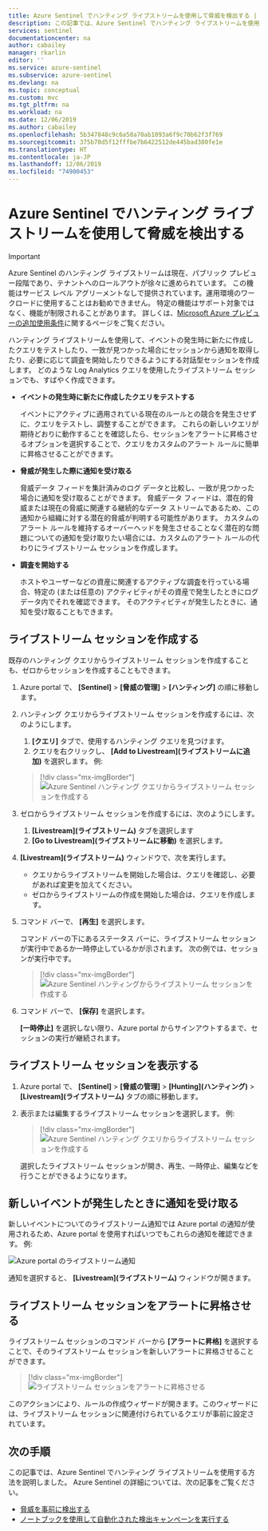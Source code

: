 ```yaml
---
title: Azure Sentinel でハンティング ライブストリームを使用して脅威を検出する | Microsoft Docs
description: この記事では、Azure Sentinel でハンティング ライブストリームを使用してデータを追跡する方法を説明します。
services: sentinel
documentationcenter: na
author: cabailey
manager: rkarlin
editor: ''
ms.service: azure-sentinel
ms.subservice: azure-sentinel
ms.devlang: na
ms.topic: conceptual
ms.custom: mvc
ms.tgt_pltfrm: na
ms.workload: na
ms.date: 12/06/2019
ms.author: cabailey
ms.openlocfilehash: 5b347848c9c6a58a70ab1093a6f9c70b62f3f769
ms.sourcegitcommit: 375b70d5f12fffbe7b6422512de445bad380fe1e
ms.translationtype: HT
ms.contentlocale: ja-JP
ms.lasthandoff: 12/06/2019
ms.locfileid: "74900453"
---
```

# <a name="use-hunting-livestream-in-azure-sentinel-to-detect-threats"></a>Azure Sentinel でハンティング ライブストリームを使用して脅威を検出する

> [!IMPORTANT]
> Azure Sentinel のハンティング ライブストリームは現在、パブリック プレビュー段階であり、テナントへのロールアウトが徐々に進められています。
> この機能はサービス レベル アグリーメントなしで提供されています。運用環境のワークロードに使用することはお勧めできません。 特定の機能はサポート対象ではなく、機能が制限されることがあります。 詳しくは、[Microsoft Azure プレビューの追加使用条件](https://azure.microsoft.com/support/legal/preview-supplemental-terms/)に関するページをご覧ください。


ハンティング ライブストリームを使用して、イベントの発生時に新たに作成したクエリをテストしたり、一致が見つかった場合にセッションから通知を取得したり、必要に応じて調査を開始したりできるようにする対話型セッションを作成します。 どのような Log Analytics クエリを使用したライブストリーム セッションでも、すばやく作成できます。

- **イベントの発生時に新たに作成したクエリをテストする**
    
    イベントにアクティブに適用されている現在のルールとの競合を発生させずに、クエリをテストし、調整することができます。 これらの新しいクエリが期待どおりに動作することを確認したら、セッションをアラートに昇格させるオプションを選択することで、クエリをカスタムのアラート ルールに簡単に昇格させることができます。

- **脅威が発生した際に通知を受け取る**
    
    脅威データ フィードを集計済みのログ データと比較し、一致が見つかった場合に通知を受け取ることができます。 脅威データ フィードは、潜在的脅威または現在の脅威に関連する継続的なデータ ストリームであるため、この通知から組織に対する潜在的脅威が判明する可能性があります。 カスタムのアラート ルールを維持するオーバーヘッドを発生させることなく潜在的な問題についての通知を受け取りたい場合には、カスタムのアラート ルールの代わりにライブストリーム セッションを作成します。

- **調査を開始する**
    
    ホストやユーザーなどの資産に関連するアクティブな調査を行っている場合、特定の (または任意の) アクティビティがその資産で発生したときにログ データ内でそれを確認できます。 そのアクティビティが発生したときに、通知を受け取ることもできます。


## <a name="create-a-livestream-session"></a>ライブストリーム セッションを作成する

既存のハンティング クエリからライブストリーム セッションを作成することも、ゼロからセッションを作成することもできます。

1. Azure portal で、 **[Sentinel]**  >  **[脅威の管理]**  >  **[ハンティング]** の順に移動します。

2. ハンティング クエリからライブストリーム セッションを作成するには、次のようにします。
    
    1. **[クエリ]** タブで、使用するハンティング クエリを見つけます。
    2. クエリを右クリックし、 **[Add to Livestream]\(ライブストリームに追加\)** を選択します。 例:
    
    > [!div class="mx-imgBorder"]
    > ![Azure Sentinel ハンティング クエリからライブストリーム セッションを作成する](./media/livestream/livestream-from-query.png)

3. ゼロからライブストリーム セッションを作成するには、次のようにします。 
    
    1. **[Livestream]\(ライブストリーム\)** タブを選択します
    2. **[Go to Livestream]\(ライブストリームに移動\)** を選択します。
    
4. **[Livestream]\(ライブストリーム\)** ウィンドウで、次を実行します。
    
    - クエリからライブストリームを開始した場合は、クエリを確認し、必要があれば変更を加えてください。
    - ゼロからライブストリームの作成を開始した場合は、クエリを作成します。 

5. コマンド バーで、 **[再生]** を選択します。
    
    コマンド バーの下にあるステータス バーに、ライブストリーム セッションが実行中であるか一時停止しているかが示されます。 次の例では、セッションが実行中です。
    
    > [!div class="mx-imgBorder"]
    > ![Azure Sentinel ハンティングからライブストリーム セッションを作成する](./media/livestream/livestream-session.png)

6. コマンド バーで、 **[保存]** を選択します。
    
    **[一時停止]** を選択しない限り、Azure portal からサインアウトするまで、セッションの実行が継続されます。

## <a name="view-your-livestream-sessions"></a>ライブストリーム セッションを表示する

1. Azure portal で、 **[Sentinel]**  >  **[脅威の管理]**  >  **[Hunting]\(ハンティング\)**  >  **[Livestream]\(ライブストリーム\)** タブの順に移動します。

2. 表示または編集するライブストリーム セッションを選択します。 例:
    
    > [!div class="mx-imgBorder"]
    > ![Azure Sentinel ハンティング クエリからライブストリーム セッションを作成する](./media/livestream/livestream-tab.png)
    
    選択したライブストリーム セッションが開き、再生、一時停止、編集などを行うことができるようになります。

## <a name="receive-notifications-when-new-events-occur"></a>新しいイベントが発生したときに通知を受け取る

新しいイベントについてのライブストリーム通知では Azure portal の通知が使用されるため、Azure portal を使用すればいつでもこれらの通知を確認できます。 例:

![Azure portal のライブストリーム通知](./media/livestream/notification.png)

通知を選択すると、 **[Livestream]\(ライブストリーム\)** ウィンドウが開きます。
 
## <a name="elevate-a-livestream-session-to-an-alert"></a>ライブストリーム セッションをアラートに昇格させる

ライブストリーム セッションのコマンド バーから **[アラートに昇格]** を選択することで、そのライブストリーム セッションを新しいアラートに昇格させることができます。

> [!div class="mx-imgBorder"]
> ![ライブストリーム セッションをアラートに昇格させる](./media/livestream/elevate-to-alert.png)

このアクションにより、ルールの作成ウィザードが開きます。このウィザードには、ライブストリーム セッションに関連付けられているクエリが事前に設定されています。

## <a name="next-steps"></a>次の手順

この記事では、Azure Sentinel でハンティング ライブストリームを使用する方法を説明しました。 Azure Sentinel の詳細については、次の記事をご覧ください。

- [脅威を事前に検出する](hunting.md)
- [ノートブックを使用して自動化された検出キャンペーンを実行する](notebooks.md)
